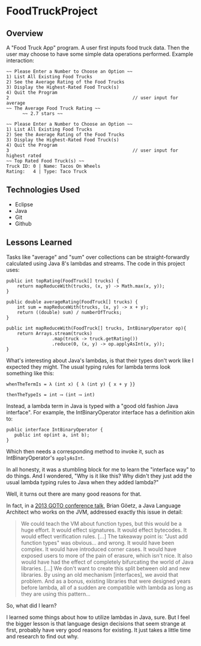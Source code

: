 # FoodTruckProject

## Overview

A "Food Truck App" program. A user first inputs food truck data. Then the user may choose to have some simple data operations performed. Example interaction:

~~~
~~ Please Enter a Number to Choose an Option ~~
1) List All Existing Food Trucks
2) See the Average Rating of the Food Trucks
3) Display the Highest-Rated Food Truck(s)
4) Quit the Program
2                                              // user input for average
~~ The Average Food Truck Rating ~~
	  ~~ 2.7 stars ~~

~~ Please Enter a Number to Choose an Option ~~
1) List All Existing Food Trucks
2) See the Average Rating of the Food Trucks
3) Display the Highest-Rated Food Truck(s)
4) Quit the Program
3                                              // user input for highest rated
~~ Top Rated Food Truck(s) ~~
Truck ID: 0 | Name: Tacos On Wheels
Rating:   4 | Type: Taco Truck
~~~


## Technologies Used

- Eclipse
- Java
- Git
- Github

## Lessons Learned

Tasks like "average" and "sum" over collections can be straight-forwardly calculated using Java 8's lambdas and streams. The code in this project uses:

~~~
public int topRating(FoodTruck[] trucks) {
	return mapReduceWith(trucks, (x, y) -> Math.max(x, y));
}

public double averageRating(FoodTruck[] trucks) {
	int sum = mapReduceWith(trucks, (x, y) -> x + y);
	return ((double) sum) / numberOfTrucks;
}

public int mapReduceWith(FoodTruck[] trucks, IntBinaryOperator op){
    return Arrays.stream(trucks)
    		     .map(truck -> truck.getRating())
    		     .reduce(0, (x, y) -> op.applyAsInt(x, y));
}
~~~

What's interesting about Java's lambdas, is that their types don't work like I expected they might. The usual typing rules for lambda terms look something like this:

~~~
whenTheTermIs = λ (int x) { λ (int y) { x + y }}

thenTheTypeIs = int ⟶ (int ⟶ int)
~~~

Instead, a lambda term in Java is typed with a "good old fashion Java interface". For example, the IntBinaryOperator interface has a definition akin to:
 
 ~~~
public interface IntBinaryOperator {
    public int op(int a, int b);
}
 ~~~

 Which then needs a corresponding method to invoke it, such as IntBinaryOperator's `applyAsInt`.

 In all honesty, it was a stumbling block for me to learn the "interface way" to do things. And I wondered, "Why is it like this? Why didn't they just add the usual lambda typing rules to Java when they added lambda?"

 Well, it turns out there are many good reasons for that. 

 In fact, in a [2013 GOTO conference talk](https://youtu.be/MLksirK9nnE), Brian Göetz, a Java Language Architect who works on the JVM, addressed exactly this issue in detail:

> We could teach the VM about function types, but this would be a huge effort. It would effect signatures. It would effect bytecodes. It would effect verification rules. \[...\] The takeaway point is: "Just add function types" was obvious... and wrong. It would have been complex. It would have introduced corner cases. It would have exposed users to more of the pain of erasure, which isn't nice. It also would have had the effect of completely bifurcating the world of Java libraries. \[...\] We don't want to create this split between old and new libraries. By using an old mechanism \[interfaces\], we avoid that problem. And as a bonus, existing libraries that were designed years before lambda, all of a sudden are compatible with lambda as long as they are using this pattern...


So, what did I learn? 

I learned some things about how to utilize lambdas in Java, sure. But I feel the bigger lesson is that language design decisions that seem strange at first, probably have very good reasons for existing. It just takes a little time and research to find out why.


